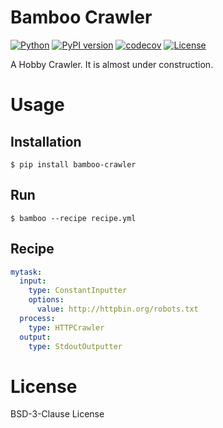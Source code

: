 # Bamboo Crawler

[![Python](https://img.shields.io/pypi/pyversions/bamboo-crawler.svg)](https://badge.fury.io/py/tbamboo-crawler)
[![PyPI version](https://img.shields.io/pypi/v/bamboo-crawler.svg)](https://pypi.python.org/pypi/bamboo-crawler/)
[![codecov](https://codecov.io/gh/kitsuyui/bamboo-crawler/branch/main/graph/badge.svg?token=s7NTzwl5fl)](https://codecov.io/gh/kitsuyui/bamboo-crawler)
[![License](https://img.shields.io/badge/License-BSD%203--Clause-blue.svg)](https://opensource.org/licenses/BSD-3-Clause)

A Hobby Crawler.
It is almost under construction.

# Usage

## Installation

```console
$ pip install bamboo-crawler
```

## Run

```
$ bamboo --recipe recipe.yml
```

## Recipe

```YAML
mytask:
  input:
    type: ConstantInputter
    options:
      value: http://httpbin.org/robots.txt
  process:
    type: HTTPCrawler
  output:
    type: StdoutOutputter
```

# License

BSD-3-Clause License
